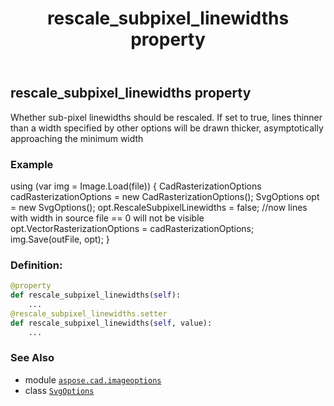 ﻿---
title: rescale_subpixel_linewidths property
second_title: Aspose.CAD for Python via .NET API References
description: 
type: docs
weight: 110
url: /python-net/aspose.cad.imageoptions/svgoptions/rescale_subpixel_linewidths/
is_root: false
---

## rescale_subpixel_linewidths property


Whether sub-pixel linewidths should be rescaled. 
If set to true, lines thinner than a width specified by other options will be drawn thicker, asymptotically approaching the minimum width

### Example 


using (var img = Image.Load(file))
{
CadRasterizationOptions cadRasterizationOptions = new CadRasterizationOptions();
SvgOptions opt = new SvgOptions();
opt.RescaleSubpixelLinewidths = false; //now lines with width in source file == 0 will not be visible
opt.VectorRasterizationOptions = cadRasterizationOptions;
img.Save(outFile, opt);
}
### Definition:
```python
@property
def rescale_subpixel_linewidths(self):
    ...
@rescale_subpixel_linewidths.setter
def rescale_subpixel_linewidths(self, value):
    ...
```

### See Also
* module [`aspose.cad.imageoptions`](../../)
* class [`SvgOptions`](/cad/python-net/aspose.cad.imageoptions/svgoptions)
